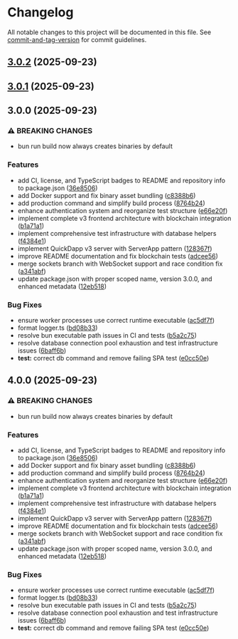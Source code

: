 # Changelog

All notable changes to this project will be documented in this file. See [commit-and-tag-version](https://github.com/absolute-version/commit-and-tag-version) for commit guidelines.

## [3.0.2](https://github.com/QuickDapp/QuickDapp/compare/v3.0.1...v3.0.2) (2025-09-23)

## [3.0.1](https://github.com/QuickDapp/QuickDapp/compare/v3.0.0...v3.0.1) (2025-09-23)

## 3.0.0 (2025-09-23)


### ⚠ BREAKING CHANGES

* bun run build now always creates binaries by default

### Features

* add CI, license, and TypeScript badges to README and repository info to package.json ([36e8506](https://github.com/QuickDapp/QuickDapp/commit/36e850612515ebb8d91a029e10f17ae7f8b59ec1))
* add Docker support and fix binary asset bundling ([c8388b6](https://github.com/QuickDapp/QuickDapp/commit/c8388b635daa2cd278b208722bbd0901029730c0))
* add production command and simplify build process ([8764b24](https://github.com/QuickDapp/QuickDapp/commit/8764b24f05781c6d34a515bf08059f83593381aa))
* enhance authentication system and reorganize test structure ([e66e20f](https://github.com/QuickDapp/QuickDapp/commit/e66e20f639a058db066dee4f8b0bd80c63937c5a))
* implement complete v3 frontend architecture with blockchain integration ([b1a71a1](https://github.com/QuickDapp/QuickDapp/commit/b1a71a1bc0dbfbfe20d7d3f33038c3fbac64a188))
* implement comprehensive test infrastructure with database helpers ([f4384e1](https://github.com/QuickDapp/QuickDapp/commit/f4384e165557df671c426da2888803d3a6234479))
* implement QuickDapp v3 server with ServerApp pattern ([128367f](https://github.com/QuickDapp/QuickDapp/commit/128367fbac33badfe1bb40628fea0b7a46ce3484))
* improve README documentation and fix blockchain tests ([adcee56](https://github.com/QuickDapp/QuickDapp/commit/adcee561c76e5d59ae2f730931c505a3b5ad3ab8))
* merge sockets branch with WebSocket support and race condition fix ([a341abf](https://github.com/QuickDapp/QuickDapp/commit/a341abfe5f17e435bddc9b1a53585108177ab645))
* update package.json with proper scoped name, version 3.0.0, and enhanced metadata ([12eb518](https://github.com/QuickDapp/QuickDapp/commit/12eb518cf393a749fa1866aba20edecafeb2e31e))


### Bug Fixes

* ensure worker processes use correct runtime executable ([ac5df7f](https://github.com/QuickDapp/QuickDapp/commit/ac5df7fd881234cf663f95e3cc7d89bc92020666))
* format logger.ts ([bd08b33](https://github.com/QuickDapp/QuickDapp/commit/bd08b3376cecd6dbf51f0916f2addaffb8e914ba))
* resolve bun executable path issues in CI and tests ([b5a2c75](https://github.com/QuickDapp/QuickDapp/commit/b5a2c757b9c8b3392e084d14b7ce3e12cb5bd8b0))
* resolve database connection pool exhaustion and test infrastructure issues ([6baff6b](https://github.com/QuickDapp/QuickDapp/commit/6baff6b3f70cac6b684132b7666a0ae452c5dd94))
* **test:** correct db command and remove failing SPA test ([e0cc50e](https://github.com/QuickDapp/QuickDapp/commit/e0cc50ed968b24cb8b2bcd88b455c2f48d47ca29))

## 4.0.0 (2025-09-23)


### ⚠ BREAKING CHANGES

* bun run build now always creates binaries by default

### Features

* add CI, license, and TypeScript badges to README and repository info to package.json ([36e8506](https://github.com/QuickDapp/QuickDapp/commit/36e850612515ebb8d91a029e10f17ae7f8b59ec1))
* add Docker support and fix binary asset bundling ([c8388b6](https://github.com/QuickDapp/QuickDapp/commit/c8388b635daa2cd278b208722bbd0901029730c0))
* add production command and simplify build process ([8764b24](https://github.com/QuickDapp/QuickDapp/commit/8764b24f05781c6d34a515bf08059f83593381aa))
* enhance authentication system and reorganize test structure ([e66e20f](https://github.com/QuickDapp/QuickDapp/commit/e66e20f639a058db066dee4f8b0bd80c63937c5a))
* implement complete v3 frontend architecture with blockchain integration ([b1a71a1](https://github.com/QuickDapp/QuickDapp/commit/b1a71a1bc0dbfbfe20d7d3f33038c3fbac64a188))
* implement comprehensive test infrastructure with database helpers ([f4384e1](https://github.com/QuickDapp/QuickDapp/commit/f4384e165557df671c426da2888803d3a6234479))
* implement QuickDapp v3 server with ServerApp pattern ([128367f](https://github.com/QuickDapp/QuickDapp/commit/128367fbac33badfe1bb40628fea0b7a46ce3484))
* improve README documentation and fix blockchain tests ([adcee56](https://github.com/QuickDapp/QuickDapp/commit/adcee561c76e5d59ae2f730931c505a3b5ad3ab8))
* merge sockets branch with WebSocket support and race condition fix ([a341abf](https://github.com/QuickDapp/QuickDapp/commit/a341abfe5f17e435bddc9b1a53585108177ab645))
* update package.json with proper scoped name, version 3.0.0, and enhanced metadata ([12eb518](https://github.com/QuickDapp/QuickDapp/commit/12eb518cf393a749fa1866aba20edecafeb2e31e))


### Bug Fixes

* ensure worker processes use correct runtime executable ([ac5df7f](https://github.com/QuickDapp/QuickDapp/commit/ac5df7fd881234cf663f95e3cc7d89bc92020666))
* format logger.ts ([bd08b33](https://github.com/QuickDapp/QuickDapp/commit/bd08b3376cecd6dbf51f0916f2addaffb8e914ba))
* resolve bun executable path issues in CI and tests ([b5a2c75](https://github.com/QuickDapp/QuickDapp/commit/b5a2c757b9c8b3392e084d14b7ce3e12cb5bd8b0))
* resolve database connection pool exhaustion and test infrastructure issues ([6baff6b](https://github.com/QuickDapp/QuickDapp/commit/6baff6b3f70cac6b684132b7666a0ae452c5dd94))
* **test:** correct db command and remove failing SPA test ([e0cc50e](https://github.com/QuickDapp/QuickDapp/commit/e0cc50ed968b24cb8b2bcd88b455c2f48d47ca29))
